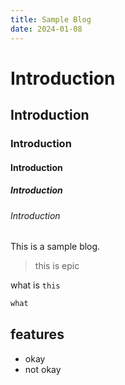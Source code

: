 ```yaml
---
title: Sample Blog
date: 2024-01-08
---
```


# Introduction

## Introduction

### Introduction

#### Introduction

##### Introduction

###### Introduction

This is a sample blog.

> this is epic

what is `this`

```bash
what
```

## features

- okay
- not okay
